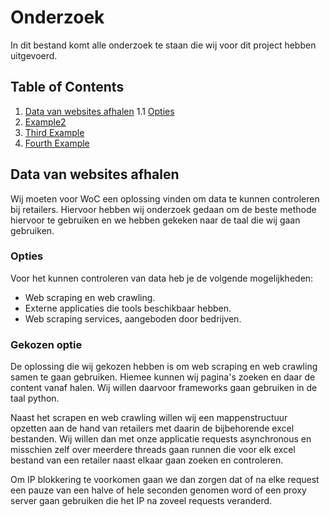 # Onderzoek
In dit bestand komt alle onderzoek te staan die wij voor dit project hebben uitgevoerd.

## Table of Contents
1. [Data van websites afhalen](#data-van-websites-afhalen)
1.1 [Opties](#opties)
3. [Example2](#example2)
4. [Third Example](#third-example)
5. [Fourth Example](#fourth-examplehttpwwwfourthexamplecom)

## Data van websites afhalen
Wij moeten voor WoC een oplossing vinden om data te kunnen controleren bij retailers. Hiervoor hebben wij onderzoek gedaan om de beste methode hiervoor te gebruiken en we hebben gekeken naar de taal die wij gaan gebruiken.

### Opties
Voor het kunnen controleren van data heb je de volgende mogelijkheden:
- Web scraping en web crawling.
- Externe applicaties die tools beschikbaar hebben.
- Web scraping services, aangeboden door bedrijven.

### Gekozen optie
De oplossing die wij gekozen hebben is om web scraping en web crawling samen te gaan gebruiken. Hiemee kunnen wij pagina's zoeken en daar de content vanaf halen. Wij willen daarvoor frameworks gaan gebruiken in de taal python.

Naast het scrapen en web crawling willen wij een mappenstructuur opzetten aan de hand van retailers met daarin de bijbehorende excel bestanden. Wij willen dan met onze applicatie requests asynchronous en misschien zelf over meerdere threads gaan runnen die voor elk excel bestand van een retailer naast elkaar gaan zoeken en controleren. 

Om IP blokkering te voorkomen gaan we dan zorgen dat of na elke request een pauze van een halve of hele seconden genomen word of een proxy server gaan gebruiken die het IP na zoveel requests veranderd.
